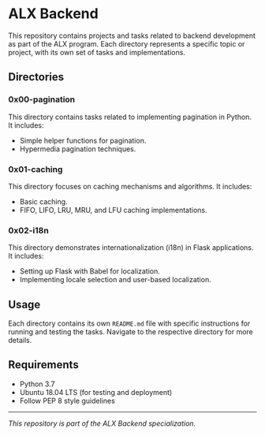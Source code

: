 # ALX Backend

This repository contains projects and tasks related to backend development as part of the ALX program. Each directory represents a specific topic or project, with its own set of tasks and implementations.

## Directories

### 0x00-pagination
This directory contains tasks related to implementing pagination in Python. It includes:
- Simple helper functions for pagination.
- Hypermedia pagination techniques.

### 0x01-caching
This directory focuses on caching mechanisms and algorithms. It includes:
- Basic caching.
- FIFO, LIFO, LRU, MRU, and LFU caching implementations.

### 0x02-i18n
This directory demonstrates internationalization (i18n) in Flask applications. It includes:
- Setting up Flask with Babel for localization.
- Implementing locale selection and user-based localization.

## Usage
Each directory contains its own `README.md` file with specific instructions for running and testing the tasks. Navigate to the respective directory for more details.

## Requirements
- Python 3.7
- Ubuntu 18.04 LTS (for testing and deployment)
- Follow PEP 8 style guidelines

---

*This repository is part of the ALX Backend specialization.*
